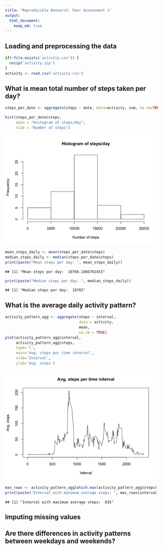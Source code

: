 ```yaml
---
title: "Reproducible Research: Peer Assessment 1"
output: 
  html_document:
    keep_md: true
---
```



## Loading and preprocessing the data


```r
if(!file.exists('activity.csv')) {
  unzip('activity.zip')
}
activity <- read.csv('activity.csv')
```

## What is mean total number of steps taken per day?


```r
steps_per_date <- aggregate(steps ~ date, data=activity, sum, na.rm=TRUE)
```


```r
hist(steps_per_date$steps, 
     main = "Histogram of steps/day",
     xlab = "Number of steps")
```

![](PA1_template_files/figure-html/unnamed-chunk-3-1.png)<!-- -->


```r
mean_steps_daily <- mean(steps_per_date$steps)
median_steps_daily <- median(steps_per_date$steps)
print(paste("Mean steps per day: ", mean_steps_daily))
```

```
## [1] "Mean steps per day:  10766.1886792453"
```

```r
print(paste("Median steps per day: ", median_steps_daily))
```

```
## [1] "Median steps per day:  10765"
```

## What is the average daily activity pattern?


```r
activity_pattern_agg <- aggregate(steps ~ interval, 
                                  data = activity,
                                  mean,
                                  na.rm = TRUE)
plot(activity_pattern_agg$interval, 
     activity_pattern_agg$steps, 
     type='l',
     main='Avg. steps per time interval',
     xlab='Interval',
     ylab='Avg. steps')
```

![](PA1_template_files/figure-html/unnamed-chunk-5-1.png)<!-- -->


```r
max_rows <- activity_pattern_agg[which.max(activity_pattern_agg$steps),]
print(paste("Interval with maximum average steps: ", max_rows$interval))
```

```
## [1] "Interval with maximum average steps:  835"
```

## Imputing missing values



## Are there differences in activity patterns between weekdays and weekends?
